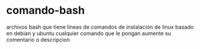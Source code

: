 # comando-bash
archivos bash que tiene lineas de comandos de instalación de linux basado en debian y ubuntu
cualquier comando que le pongan aumente su comentario o descripcion